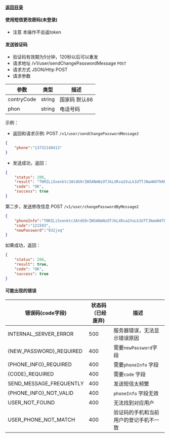 #### [返回目录](../../)
#### 使用短信更改密码(未登录)

* 注意 本操作不会返token

#### 发送验证码
* 验证码有效期为5分钟，120秒以后可以重发
* 请求地址 /v1/user/sendChangePasswordMessage ```POST```
* 请求方式 JSON/Http POST
* 请求参数

| 参数            |  类型   | 描述                                 |
|----------------|--------|-------------------------------------|
| contryCode     | string | 国家码 默认86                         |
| phon           | string | 电话号码                              |



示例：

* 返回和请求示例:
POST ```/v1/user/sendChangePasswordMessage2```
```json
{
	"phone":"13732140413"
}
```

* 发送成功，返回：

```json
{
    "status": 200,
    "result": "T0RZLi5xenktc3AtdG9rZW5ANmNzOTJkLXRva2VuLk1UTTJNamN4TkRBME9ETS4ucXp5LXNwLXRva2VuQDZjczkyZC10b2tlbi5NekEuLnF6eS1zcC10b2tlbkA2Y3M5MmQtdG9rZW4uMzhiZTg4ZjMwZTEyYzU5ODc1MzgyNGE2MjQ3NDBkNDI.",
    "code": "OK",
    "success": true
}
```
第二步，发送修改信息
POST ```/v1/user/changePasswordByMessage2```
```json
{
	"phoneInfo":"T0RZLi5xenktc3AtdG9rZW5ANmNzOTJkLXRva2VuLk1UTTJNamN4TkRBME9ETS4ucXp5LXNwLXRva2VuQDZjczkyZC10b2tlbi5NekEuLnF6eS1zcC10b2tlbkA2Y3M5MmQtdG9rZW4uMzhiZTg4ZjMwZTEyYzU5ODc1MzgyNGE2MjQ3NDBkNDI.",
	"code":"121593",
	"newPassword":"932jxq"
}
```
如果成功，返回：
```json
{
    "status": 200,
    "result": true,
    "code": "OK",
    "success": true
}
```

#### 可能出现的错误


| 错误码(code字段)         |  状态码（已经废弃)  |  描述                                 |
|------------------------|-------------------|-------------------------------------|
| INTERNAL_SERVER_ERROR  |       500         | 服务器错误，无法显示错误原因              |
|{NEW_PASSWORD}\_REQUIRED|       400         | 需要```newPassword```字段             |
|{PHONE_INFO}\_REQUIRED  |       400         | 需要```phoneInfo```  字段             |
|{CODE}\_REQUIRED        |       400         | 需要```code```  字段                  |
|SEND_MESSAGE_FREQUENTLY |       400         | 发送短信太频繁                          | 
|{PHONE_INFO}\_NOT_VALID |       400         | ```phoneInfo```  字段无效              | 
|USER_NOT_FOUND          |       400         | 无法找到对应用户                        |
|USER_PHONE_NOT_MATCH    |       400         | 验证码的手机和当前用户的登记手机不一致      |
